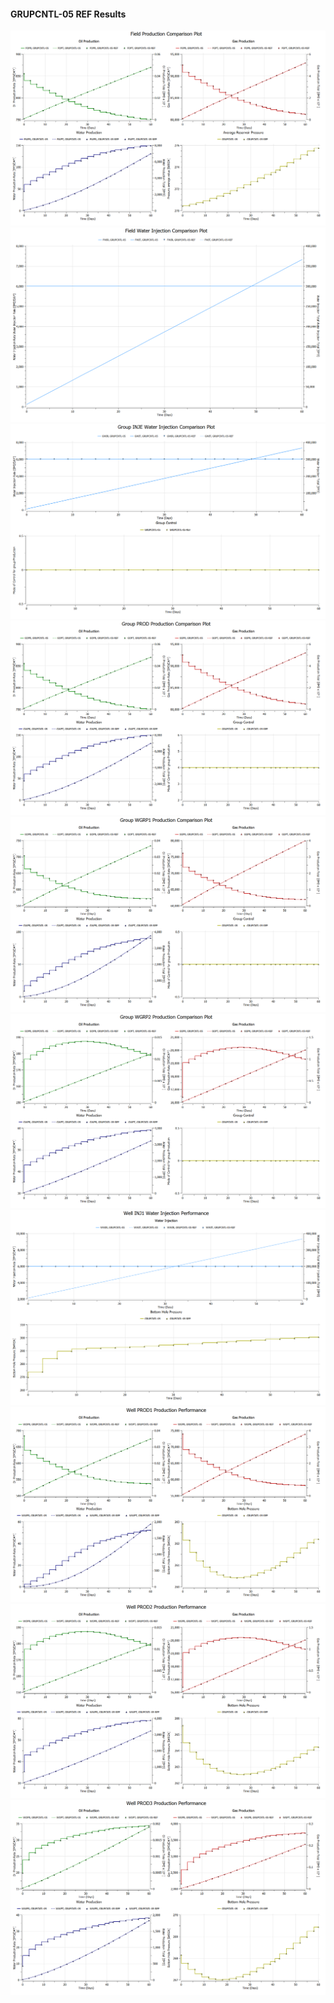 #### GRUPCNTL-05 REF Results

![](REF/GRUPCNTL-05-Field_Production_Comparison_Plot.png)
![](REF/GRUPCNTL-05-Field_Water_Injection_Comparison_Plot.png)
![](REF/GRUPCNTL-05-Group_INJE_Water_Injection_Comparison_Plot.png)
![](REF/GRUPCNTL-05-Group_PROD_Production_Comparison_Plot.png)
![](REF/GRUPCNTL-05-Group_WGRP1_Production_Comparison_Plot.png)
![](REF/GRUPCNTL-05-Group_WGRP2_Production_Comparison_Plot.png)
![](REF/GRUPCNTL-05-Well_INJ1_Water_Injection_Performance.png)
![](REF/GRUPCNTL-05-Well_PROD1_Production_Performance.png)
![](REF/GRUPCNTL-05-Well_PROD2_Production_Performance.png)
![](REF/GRUPCNTL-05-Well_PROD3_Production_Performance.png)

